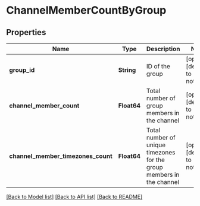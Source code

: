 # ChannelMemberCountByGroup


## Properties
Name | Type | Description | Notes
------------ | ------------- | ------------- | -------------
**group_id** | **String** | ID of the group | [optional] [default to nothing]
**channel_member_count** | **Float64** | Total number of group members in the channel | [optional] [default to nothing]
**channel_member_timezones_count** | **Float64** | Total number of unique timezones for the group members in the channel | [optional] [default to nothing]


[[Back to Model list]](../README.md#models) [[Back to API list]](../README.md#api-endpoints) [[Back to README]](../README.md)


